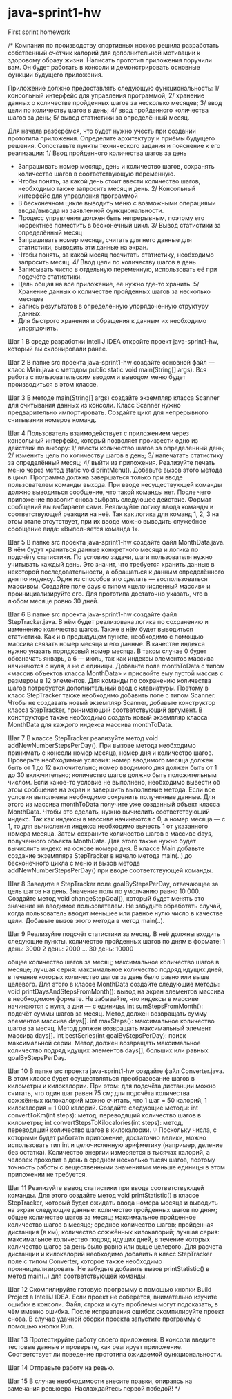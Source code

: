 # java-sprint1-hw
First sprint homework

/*
Компания по производству спортивных носков решила разработать собственный счётчик калорий для дополнительной мотивации
к здоровому образу жизни. Написать прототип приложения поручили вам. Он будет работать в консоли и демонстрировать основные
функции будущего приложения.

Приложение должно предоставлять следующую функциональность:
1/ консольный интерфейс для управления программой;
2/ хранение данных о количестве пройденных шагов за несколько месяцев;
3/ ввод цели по количеству шагов в день;
4/ ввод пройденного количества шагов за день;
5/ вывод статистики за определённый месяц.

Для начала разберёмся, что будет нужно учесть при создании прототипа приложения. Определите архитектуру и приёмы будущего решения.
Сопоставьте пункты технического задания и пояснение к его реализации:
1/ Ввод пройденного количества шагов за день
- Запрашивать номер месяца, день и количество шагов, сохранять количество шагов в соответствующую переменную.
- Чтобы понять, за какой день стоит ввести количество шагов, необходимо также запросить месяц и день.
2/ Консольный интерфейс для управления программой
- В бесконечном цикле выводить меню с возможными операциями ввода/вывода из заявленной функциональности.
- Процесс управления должен быть непрерывным, поэтому его корректнее поместить в бесконечный цикл.
3/ Вывод статистики за определённый месяц
- Запрашивать номер месяца, считать для него данные для статистики, выводить эти данные на экран.
- Чтобы понять, за какой месяц посчитать статистику, необходимо запросить месяц.
4/ Ввод цели по количеству шагов в день
- Записывать число в отдельную переменную, использовать её при подсчёте статистики.
- Цель общая на всё приложение, её нужно где-то хранить.
5/ Хранение данных о количестве пройденных шагов за несколько месяцев
- Запись результатов в определённую упорядоченную структуру данных.
- Для быстрого хранения и обращения к данным их необходимо упорядочить.

Шаг 1
В среде разработки IntelliJ IDEA откройте проект java-sprint1-hw,  который вы склонировали ранее.

Шаг 2
В папке src проекта java-sprint1-hw создайте основной файл — класс Main.java с методом 
public static void main(String[] args).
Вся работа с пользовательским вводом и выводом меню будет производиться в этом классе.

Шаг 3
В методе main(String[] args) создайте экземпляр класса Scanner для считывания данных из консоли. Класс Scanner 
нужно предварительно импортировать.
Создайте цикл для непрерывного считывания номеров команд.

Шаг 4
Пользователь взаимодействует с приложением через консольный интерфейс, который позволяет произвести одно
из действий по выбору:
1/ ввести количество шагов за определённый день;
2/ изменить цель по количеству шагов в день;
3/ напечатать статистику за определённый месяц;
4/ выйти из приложения.
Реализуйте печать меню через метод static void printMenu(). Добавьте вызов этого метода в цикл.
Программа должна завершаться только при вводе пользователем команды выхода. При вводе несуществующей команды должно
выводиться сообщение, что такой команды нет. После чего приложение позволит снова выбрать следующее действие.
Формат сообщений вы выбираете сами.
Реализуйте логику ввода команды и соответствующей реакции на неё. Так как логика для команд 1, 2, 3 на этом этапе 
отсутствует, при их вводе можно выводить служебное сообщение вида: «Выполняется команда 1».

Шаг 5
В папке src проекта java-sprint1-hw создайте файл MonthData.java. В нём будут храниться данные конкретного месяца и
логика по подсчёту статистики.
По условию задачи, шаги пользователя нужно учитывать каждый день. Это значит, что  требуется хранить данные в некоторой
последовательности, а обращаться к данным определённого дня по индексу. Один из способов это сделать — воспользоваться массивом.
Создайте поле days с типом «целочисленный массив» и проинициализируйте его. Для прототипа достаточно указать, что в любом
месяце ровно 30 дней.

Шаг 6
В папке src проекта java-sprint1-hw создайте файл StepTracker.java. В нём будет реализована логика по сохранению и
изменению количества шагов. Также в нём будет выводиться статистика.
Как и в предыдущем пункте, необходимо с помощью массива связать номер месяца и его данные. В качестве индекса нужно
указать порядковый номер месяца. В таком случае 0 будет обозначать январь, а 6 — июль, так как индексы элементов
массива начинаются с нуля, а не с единицы.
Добавьте поле monthToData c типом «массив объектов класса MonthData» и присвойте ему пустой массив с размером в
12 элементов.
Для команды по сохранению количества шагов потребуется дополнительный ввод с клавиатуры. Поэтому в класс StepTracker
также необходимо добавить поле с типом Scanner. Чтобы не создавать новый экземпляр Scanner, добавьте конструктор
класса StepTracker, принимающий соответствующий аргумент.
В конструкторе также необходимо создать новый экземпляр класса MonthData для каждого индекса массива monthToData.

Шаг 7
В классе StepTracker реализуйте метод void addNewNumberStepsPerDay(). 
При вызове метода необходимо принимать с консоли номер месяца, номер дня и количество шагов.
Проверьте необходимые условия:
номер вводимого месяца должен быть от 1 до 12 включительно;
номер вводимого дня должен быть от 1 до 30 включительно;
количество шагов должно быть положительным числом.
Если какое-то условие не выполнено, необходимо вывести об этом сообщение на экран и завершить выполнение метода.
Если все условия выполнены необходимо сохранить полученные данные. Для этого из массива monthToData получите уже созданный 
объект класса MonthData. Чтобы это сделать, нужно вычислить соответствующий индекс. Так как индексы в массиве начинаются с 0, 
а номер месяца — с 1, то для вычисления индекса необходимо вычесть 1 от указанного номера месяца. Затем сохраните количество 
шагов в массиве days, полученного объекта MonthData. Для этого также нужно будет вычислить индекс на основе номера дня.
В классе Main  добавьте создание экземпляра StepTracker в начало метода main(..) до бесконечного цикла с меню и вызов метода 
addNewNumberStepsPerDay() при вводе соответствующей команды.

Шаг 8
Заведите в StepTracker поле goalByStepsPerDay, отвечающее за цель шагов на день. 
Значение поля по умолчанию равно 10 000. Создайте метод void changeStepGoal(), 
который будет менять это значение на вводимое пользователем. Не забудьте обработать случай, когда пользователь 
вводит меньшее или равное нулю число в качестве цели. Добавьте вызов этого метода в метод main(..).

Шаг 9
Реализуйте подсчёт статистики за месяц. В неё должны входить следующие пункты.
количество пройденных шагов по дням в формате:
1 день: 3000
2 день: 2000
...
30 день: 10000

общее количество шагов за месяц;
максимальное количество шагов в месяце;
лучшая серия: максимальное количество подряд идущих дней, в течение которых количество шагов за день было равно или выше целевого.
Для этого в классе MonthData создайте следующие методы:
void printDaysAndStepsFromMonth(): вывод на экран элементов массива в необходимом формате. Не забывайте, 
что индексы в массиве начинаются с нуля, а дни — с единицы.
int sumStepsFromMonth(): подсчёт суммы шагов за месяц. Метод должен возвращать сумму элементов массива days[].
int maxSteps(): максимальное количество шагов за месяц. Метод должен возвращать максимальный элемент массива days[].
int bestSeries(int goalByStepsPerDay): поиск максимальной серии. Метод должен возвращать максимальное количество подряд идущих элементов days[], 
больших или равных goalByStepsPerDay.

Шаг 10
В папке src проекта java-sprint1-hw создайте файл Converter.java.
В этом классе будет осуществляться преобразование шагов в километры и килокалории. При этом:
для подсчёта дистанции можно считать, что один шаг равен 75 см;
для подсчёта количества сожжённых килокалорий можно считать, что 1 шаг = 50 калорий, 1 килокалория = 1 000 калорий.
Создайте следующие методы:
int convertToKm(int steps): метод, переводящий количество шагов в километры;
int convertStepsToKilocalories(int steps): метод, переводящий количество шагов в килокалории.
💡 Поскольку числа, с которыми будет работать приложение, достаточно велики, можно использовать тип int и
целочисленную арифметику (например, деление без остатка).  Количество энергии измеряется в тысячах калорий, 
а человек проходит в день в среднем несколько тысяч шагов, поэтому точность работы с вещественными значениями меньше 
единицы в этом приложении не требуется.

Шаг 11
Реализуйте вывод статистики при вводе соответствующей команды.
Для этого создайте метод void printStatistic() в классе StepTracker, который будет ожидать ввода номера месяца и выводить 
на экран следующие данные:
количество пройденных шагов по дням;
общее количество шагов за месяц;
максимальное пройденное количество шагов в месяце;
среднее количество шагов;
пройденная дистанция (в км);
количество сожжённых килокалорий;
лучшая серия: максимальное количество подряд идущих дней, в течение которых количество шагов за день было равно или выше целевого.
Для расчета дистанции и килокалорий необходимо добавить в класс StepTracker поле с типом Converter, которое также 
необходимо проинициализировать.
Не забудьте добавить вызов printStatistic() в метод main(..) для соответствующей команды.

Шаг 12
Скомпилируйте готовую программу с помощью кнопки Build Project в IntelliJ IDEA. Если проект не соберётся, 
внимательно изучите ошибки в консоли. Файл, строка и суть проблемы могут подсказать, в чём именно ошибка. 
После исправления ошибок скомпилируйте проект снова. В случае удачной сборки проекта запустите программу с помощью кнопки Run.

Шаг 13
Протестируйте работу своего приложения. В консоли введите тестовые данные и проверьте, как реагирует приложение. 
Соответствует ли поведение прототипа ожидаемой функциональности.

Шаг 14
Отправьте работу на ревью.

Шаг 15
В случае необходимости внесите правки, опираясь на замечания ревьюера. Наслаждайтесь первой победой!
*/